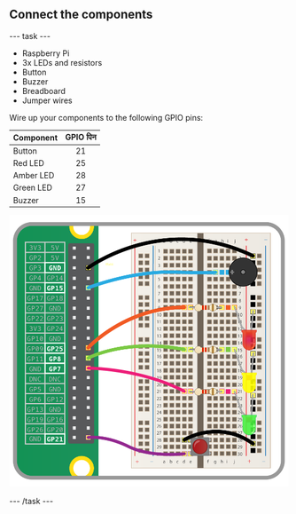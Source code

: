 ## Connect the components

\--- task \---

- Raspberry Pi
- 3x LEDs and resistors
- Button
- Buzzer
- Breadboard
- Jumper wires

Wire up your components to the following GPIO pins:

| Component | GPIO पिन |
| --------- |:--------:|
| Button    |    21    |
| Red LED   |    25    |
| Amber LED |    28    |
| Green LED |    27    |
| Buzzer    |    15    |

![wiring diagram](images/wiring.png)

\--- /task \---